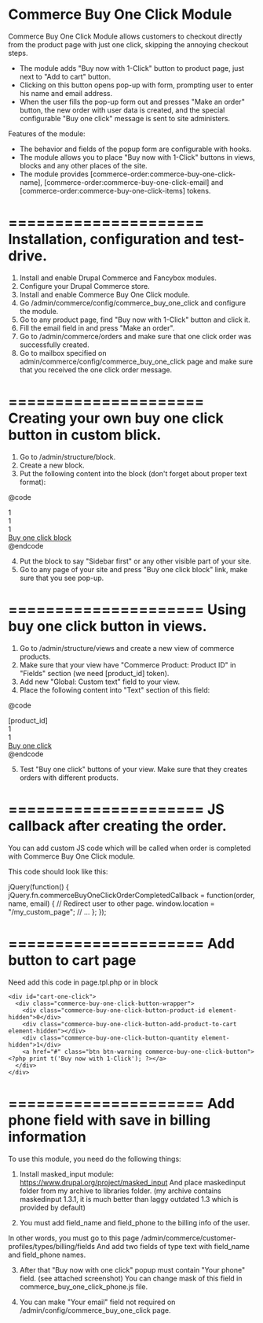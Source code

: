 Commerce Buy One Click Module
=====================

Commerce Buy One Click Module allows customers to checkout directly from the 
product page with just one click, skipping the annoying checkout steps.

 - The module adds "Buy now with 1-Click" button to product page, just next to 
   "Add to cart" button.
 - Clicking on this button opens pop-up with form, prompting user to enter his 
   name and email address.
 - When the user fills the pop-up form out and presses "Make an order" button, 
   the new order with user data is created, and the special configurable 
   "Buy one click" message is sent to site administers.
 
Features of the module:

 - The behavior and fields of the popup form are configurable with hooks.
 - The module allows you to place "Buy now with 1-Click" buttons in views, 
   blocks and any other places of the site.
 - The module provides [commerce-order:commerce-buy-one-click-name], 
   [commerce-order:commerce-buy-one-click-email] and 
   [commerce-order:commerce-buy-one-click-items] tokens.

=====================
Installation, configuration and test-drive.
=====================

1. Install and enable Drupal Commerce and Fancybox modules.
2. Configure your Drupal Commerce store.
3. Install and enable Commerce Buy One Click module.
4. Go /admin/commerce/config/commerce_buy_one_click and configure the module.
5. Go to any product page, find "Buy now with 1-Click" button and click it.
6. Fill the email field in and press "Make an order".
7. Go to /admin/commerce/orders and make sure that one click order was 
   successfully created.
8. Go to mailbox specified on admin/commerce/config/commerce_buy_one_click page 
   and make sure that you received the one click order message.

=====================
Creating your own buy one click button in custom blick.
=====================

1. Go to /admin/structure/block.
2. Create a new block.
3. Put the following content into the block (don't forget about proper text 
   format):

@code
<div class="commerce-buy-one-click-button-wrapper">
  <div class="commerce-buy-one-click-button-product-id element-hidden">1</div>
  <div class="commerce-buy-one-click-button-add-product-to-cart element-hidden">1</div>
  <div class="commerce-buy-one-click-button-quantity element-hidden">1</div>
  <a href="#" class="commerce-buy-one-click-button">Buy one click block</a>
</div>
@endcode

4. Put the block to say "Sidebar first" or any other visible part of your site.
5. Go to any page of your site and press "Buy one click block" link, make sure 
   that you see pop-up.

=====================
Using buy one click button in views.
=====================

1. Go to /admin/structure/views and create a new view of commerce products.
2. Make sure that your view have "Commerce Product: Product ID" in "Fields" 
   section (we need [product_id] token).
3. Add new "Global: Custom text" field to your view.
4. Place the following content into "Text" section of this field:

@code
<div class="commerce-buy-one-click-button-wrapper">
  <div class="commerce-buy-one-click-button-product-id element-hidden">[product_id]</div>
  <div class="commerce-buy-one-click-button-add-product-to-cart element-hidden">1</div>
  <div class="commerce-buy-one-click-button-quantity element-hidden">1</div>
  <a href="#" class="commerce-buy-one-click-button">Buy one click</a>
</div>
@endcode

5. Test "Buy one click" buttons of your view. Make sure that they creates orders
   with different products.

=====================
JS callback after creating the order.
=====================

You can add custom JS code which will be called when order is completed with 
Commerce Buy One Click module.

This code should look like this:

jQuery(function() {
  jQuery.fn.commerceBuyOneClickOrderCompletedCallback = function(order, name, email) {
    // Redirect user to other page.
    window.location = "/my_custom_page";
    // ...
  };
});

=====================
Add button to cart page
=====================
Need add this code in page.tpl.php or in block

<?php if (arg(0) == 'cart') { 
  // проверяем пустая ли корзина	
  $incart = commerce_buy_one_click_access_check();
  if ($incart == 1) { ?>
	<div id="cart-one-click">
	  <div class="commerce-buy-one-click-button-wrapper">
		<div class="commerce-buy-one-click-button-product-id element-hidden">0</div>
		<div class="commerce-buy-one-click-button-add-product-to-cart element-hidden"></div>
		<div class="commerce-buy-one-click-button-quantity element-hidden">1</div>
		<a href="#" class="btn btn-warning commerce-buy-one-click-button"><?php print t('Buy now with 1-Click'); ?></a>
	  </div>
	</div>
<?php 
  } 
} ?>

=====================
Add phone field with save in billing information
=====================
To use this module, you need do the following things:
1. Install masked_input module: https://www.drupal.org/project/masked_input
And place maskedinput folder from my archive to libraries folder. (my archive contains maskedinput 1.3.1, it is much better than laggy outdated 1.3 which is provided by default)

2. You must add field_name and field_phone to the billing info of the user.

In other words, you must go to this page /admin/commerce/customer-profiles/types/billing/fields
And add two fields of type text with field_name and field_phone names.

3. After that "Buy now with one click" popup must contain "Your phone" field. (see attached screenshot)
You can change mask of this field in commerce_buy_one_click_phone.js file.

4. You can make "Your email" field not required on /admin/config/commerce_buy_one_click page.
